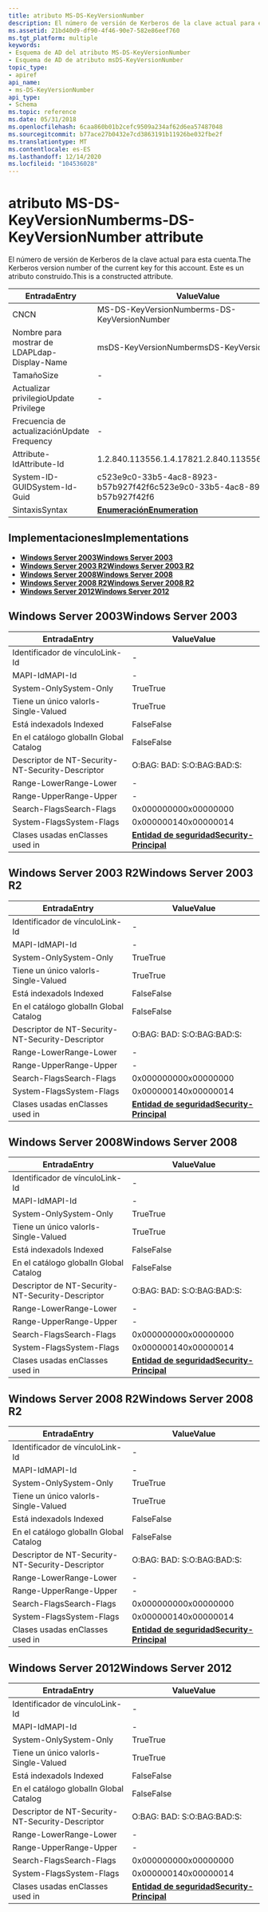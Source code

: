```yaml
---
title: atributo MS-DS-KeyVersionNumber
description: El número de versión de Kerberos de la clave actual para esta cuenta. Este es un atributo construido.
ms.assetid: 21bd40d9-df90-4f46-90e7-582e86eef760
ms.tgt_platform: multiple
keywords:
- Esquema de AD del atributo MS-DS-KeyVersionNumber
- Esquema de AD de atributo msDS-KeyVersionNumber
topic_type:
- apiref
api_name:
- ms-DS-KeyVersionNumber
api_type:
- Schema
ms.topic: reference
ms.date: 05/31/2018
ms.openlocfilehash: 6caa860b01b2cefc9509a234af62d6ea57487048
ms.sourcegitcommit: b77ace27b0432e7cd3863191b11926be032fbe2f
ms.translationtype: MT
ms.contentlocale: es-ES
ms.lasthandoff: 12/14/2020
ms.locfileid: "104536028"
---
```

# <a name="ms-ds-keyversionnumber-attribute"></a><span data-ttu-id="0f2ca-106">atributo MS-DS-KeyVersionNumber</span><span class="sxs-lookup"><span data-stu-id="0f2ca-106">ms-DS-KeyVersionNumber attribute</span></span>

<span data-ttu-id="0f2ca-107">El número de versión de Kerberos de la clave actual para esta cuenta.</span><span class="sxs-lookup"><span data-stu-id="0f2ca-107">The Kerberos version number of the current key for this account.</span></span> <span data-ttu-id="0f2ca-108">Este es un atributo construido.</span><span class="sxs-lookup"><span data-stu-id="0f2ca-108">This is a constructed attribute.</span></span>



| <span data-ttu-id="0f2ca-109">Entrada</span><span class="sxs-lookup"><span data-stu-id="0f2ca-109">Entry</span></span> | <span data-ttu-id="0f2ca-110">Value</span><span class="sxs-lookup"><span data-stu-id="0f2ca-110">Value</span></span> |
|-------------------|--------------------------------------|
| <span data-ttu-id="0f2ca-111">CN</span><span class="sxs-lookup"><span data-stu-id="0f2ca-111">CN</span></span>                | <span data-ttu-id="0f2ca-112">MS-DS-KeyVersionNumber</span><span class="sxs-lookup"><span data-stu-id="0f2ca-112">ms-DS-KeyVersionNumber</span></span>               |
| <span data-ttu-id="0f2ca-113">Nombre para mostrar de LDAP</span><span class="sxs-lookup"><span data-stu-id="0f2ca-113">Ldap-Display-Name</span></span> | <span data-ttu-id="0f2ca-114">msDS-KeyVersionNumber</span><span class="sxs-lookup"><span data-stu-id="0f2ca-114">msDS-KeyVersionNumber</span></span>                |
| <span data-ttu-id="0f2ca-115">Tamaño</span><span class="sxs-lookup"><span data-stu-id="0f2ca-115">Size</span></span>              | \-                                   |
| <span data-ttu-id="0f2ca-116">Actualizar privilegio</span><span class="sxs-lookup"><span data-stu-id="0f2ca-116">Update Privilege</span></span>  | \-                                   |
| <span data-ttu-id="0f2ca-117">Frecuencia de actualización</span><span class="sxs-lookup"><span data-stu-id="0f2ca-117">Update Frequency</span></span>  | \-                                   |
| <span data-ttu-id="0f2ca-118">Attribute-Id</span><span class="sxs-lookup"><span data-stu-id="0f2ca-118">Attribute-Id</span></span>      | <span data-ttu-id="0f2ca-119">1.2.840.113556.1.4.1782</span><span class="sxs-lookup"><span data-stu-id="0f2ca-119">1.2.840.113556.1.4.1782</span></span>              |
| <span data-ttu-id="0f2ca-120">System-ID-GUID</span><span class="sxs-lookup"><span data-stu-id="0f2ca-120">System-Id-Guid</span></span>    | <span data-ttu-id="0f2ca-121">c523e9c0-33b5-4ac8-8923-b57b927f42f6</span><span class="sxs-lookup"><span data-stu-id="0f2ca-121">c523e9c0-33b5-4ac8-8923-b57b927f42f6</span></span> |
| <span data-ttu-id="0f2ca-122">Sintaxis</span><span class="sxs-lookup"><span data-stu-id="0f2ca-122">Syntax</span></span>            | [<span data-ttu-id="0f2ca-123">**Enumeración**</span><span class="sxs-lookup"><span data-stu-id="0f2ca-123">**Enumeration**</span></span>](s-enumeration.md) |



## <a name="implementations"></a><span data-ttu-id="0f2ca-124">Implementaciones</span><span class="sxs-lookup"><span data-stu-id="0f2ca-124">Implementations</span></span>

-   [<span data-ttu-id="0f2ca-125">**Windows Server 2003**</span><span class="sxs-lookup"><span data-stu-id="0f2ca-125">**Windows Server 2003**</span></span>](#windows-server-2003)
-   [<span data-ttu-id="0f2ca-126">**Windows Server 2003 R2**</span><span class="sxs-lookup"><span data-stu-id="0f2ca-126">**Windows Server 2003 R2**</span></span>](#windows-server-2003-r2)
-   [<span data-ttu-id="0f2ca-127">**Windows Server 2008**</span><span class="sxs-lookup"><span data-stu-id="0f2ca-127">**Windows Server 2008**</span></span>](#windows-server-2008)
-   [<span data-ttu-id="0f2ca-128">**Windows Server 2008 R2**</span><span class="sxs-lookup"><span data-stu-id="0f2ca-128">**Windows Server 2008 R2**</span></span>](#windows-server-2008-r2)
-   [<span data-ttu-id="0f2ca-129">**Windows Server 2012**</span><span class="sxs-lookup"><span data-stu-id="0f2ca-129">**Windows Server 2012**</span></span>](#windows-server-2012)

## <a name="windows-server-2003"></a><span data-ttu-id="0f2ca-130">Windows Server 2003</span><span class="sxs-lookup"><span data-stu-id="0f2ca-130">Windows Server 2003</span></span>



| <span data-ttu-id="0f2ca-131">Entrada</span><span class="sxs-lookup"><span data-stu-id="0f2ca-131">Entry</span></span> | <span data-ttu-id="0f2ca-132">Value</span><span class="sxs-lookup"><span data-stu-id="0f2ca-132">Value</span></span> |
|------------------------|--------------------------------------------------------------|
| <span data-ttu-id="0f2ca-133">Identificador de vínculo</span><span class="sxs-lookup"><span data-stu-id="0f2ca-133">Link-Id</span></span>                | \-                                                           |
| <span data-ttu-id="0f2ca-134">MAPI-Id</span><span class="sxs-lookup"><span data-stu-id="0f2ca-134">MAPI-Id</span></span>                | \-                                                           |
| <span data-ttu-id="0f2ca-135">System-Only</span><span class="sxs-lookup"><span data-stu-id="0f2ca-135">System-Only</span></span>            | <span data-ttu-id="0f2ca-136">True</span><span class="sxs-lookup"><span data-stu-id="0f2ca-136">True</span></span>                                                         |
| <span data-ttu-id="0f2ca-137">Tiene un único valor</span><span class="sxs-lookup"><span data-stu-id="0f2ca-137">Is-Single-Valued</span></span>       | <span data-ttu-id="0f2ca-138">True</span><span class="sxs-lookup"><span data-stu-id="0f2ca-138">True</span></span>                                                         |
| <span data-ttu-id="0f2ca-139">Está indexado</span><span class="sxs-lookup"><span data-stu-id="0f2ca-139">Is Indexed</span></span>             | <span data-ttu-id="0f2ca-140">False</span><span class="sxs-lookup"><span data-stu-id="0f2ca-140">False</span></span>                                                        |
| <span data-ttu-id="0f2ca-141">En el catálogo global</span><span class="sxs-lookup"><span data-stu-id="0f2ca-141">In Global Catalog</span></span>      | <span data-ttu-id="0f2ca-142">False</span><span class="sxs-lookup"><span data-stu-id="0f2ca-142">False</span></span>                                                        |
| <span data-ttu-id="0f2ca-143">Descriptor de NT-Security-</span><span class="sxs-lookup"><span data-stu-id="0f2ca-143">NT-Security-Descriptor</span></span> | <span data-ttu-id="0f2ca-144">O:BAG: BAD: S:</span><span class="sxs-lookup"><span data-stu-id="0f2ca-144">O:BAG:BAD:S:</span></span>                                                 |
| <span data-ttu-id="0f2ca-145">Range-Lower</span><span class="sxs-lookup"><span data-stu-id="0f2ca-145">Range-Lower</span></span>            | \-                                                           |
| <span data-ttu-id="0f2ca-146">Range-Upper</span><span class="sxs-lookup"><span data-stu-id="0f2ca-146">Range-Upper</span></span>            | \-                                                           |
| <span data-ttu-id="0f2ca-147">Search-Flags</span><span class="sxs-lookup"><span data-stu-id="0f2ca-147">Search-Flags</span></span>           | <span data-ttu-id="0f2ca-148">0x00000000</span><span class="sxs-lookup"><span data-stu-id="0f2ca-148">0x00000000</span></span>                                                   |
| <span data-ttu-id="0f2ca-149">System-Flags</span><span class="sxs-lookup"><span data-stu-id="0f2ca-149">System-Flags</span></span>           | <span data-ttu-id="0f2ca-150">0x00000014</span><span class="sxs-lookup"><span data-stu-id="0f2ca-150">0x00000014</span></span>                                                   |
| <span data-ttu-id="0f2ca-151">Clases usadas en</span><span class="sxs-lookup"><span data-stu-id="0f2ca-151">Classes used in</span></span>        | [<span data-ttu-id="0f2ca-152">**Entidad de seguridad**</span><span class="sxs-lookup"><span data-stu-id="0f2ca-152">**Security-Principal**</span></span>](c-securityprincipal.md)<br/> |



## <a name="windows-server-2003-r2"></a><span data-ttu-id="0f2ca-153">Windows Server 2003 R2</span><span class="sxs-lookup"><span data-stu-id="0f2ca-153">Windows Server 2003 R2</span></span>



| <span data-ttu-id="0f2ca-154">Entrada</span><span class="sxs-lookup"><span data-stu-id="0f2ca-154">Entry</span></span> | <span data-ttu-id="0f2ca-155">Value</span><span class="sxs-lookup"><span data-stu-id="0f2ca-155">Value</span></span> |
|------------------------|--------------------------------------------------------------|
| <span data-ttu-id="0f2ca-156">Identificador de vínculo</span><span class="sxs-lookup"><span data-stu-id="0f2ca-156">Link-Id</span></span>                | \-                                                           |
| <span data-ttu-id="0f2ca-157">MAPI-Id</span><span class="sxs-lookup"><span data-stu-id="0f2ca-157">MAPI-Id</span></span>                | \-                                                           |
| <span data-ttu-id="0f2ca-158">System-Only</span><span class="sxs-lookup"><span data-stu-id="0f2ca-158">System-Only</span></span>            | <span data-ttu-id="0f2ca-159">True</span><span class="sxs-lookup"><span data-stu-id="0f2ca-159">True</span></span>                                                         |
| <span data-ttu-id="0f2ca-160">Tiene un único valor</span><span class="sxs-lookup"><span data-stu-id="0f2ca-160">Is-Single-Valued</span></span>       | <span data-ttu-id="0f2ca-161">True</span><span class="sxs-lookup"><span data-stu-id="0f2ca-161">True</span></span>                                                         |
| <span data-ttu-id="0f2ca-162">Está indexado</span><span class="sxs-lookup"><span data-stu-id="0f2ca-162">Is Indexed</span></span>             | <span data-ttu-id="0f2ca-163">False</span><span class="sxs-lookup"><span data-stu-id="0f2ca-163">False</span></span>                                                        |
| <span data-ttu-id="0f2ca-164">En el catálogo global</span><span class="sxs-lookup"><span data-stu-id="0f2ca-164">In Global Catalog</span></span>      | <span data-ttu-id="0f2ca-165">False</span><span class="sxs-lookup"><span data-stu-id="0f2ca-165">False</span></span>                                                        |
| <span data-ttu-id="0f2ca-166">Descriptor de NT-Security-</span><span class="sxs-lookup"><span data-stu-id="0f2ca-166">NT-Security-Descriptor</span></span> | <span data-ttu-id="0f2ca-167">O:BAG: BAD: S:</span><span class="sxs-lookup"><span data-stu-id="0f2ca-167">O:BAG:BAD:S:</span></span>                                                 |
| <span data-ttu-id="0f2ca-168">Range-Lower</span><span class="sxs-lookup"><span data-stu-id="0f2ca-168">Range-Lower</span></span>            | \-                                                           |
| <span data-ttu-id="0f2ca-169">Range-Upper</span><span class="sxs-lookup"><span data-stu-id="0f2ca-169">Range-Upper</span></span>            | \-                                                           |
| <span data-ttu-id="0f2ca-170">Search-Flags</span><span class="sxs-lookup"><span data-stu-id="0f2ca-170">Search-Flags</span></span>           | <span data-ttu-id="0f2ca-171">0x00000000</span><span class="sxs-lookup"><span data-stu-id="0f2ca-171">0x00000000</span></span>                                                   |
| <span data-ttu-id="0f2ca-172">System-Flags</span><span class="sxs-lookup"><span data-stu-id="0f2ca-172">System-Flags</span></span>           | <span data-ttu-id="0f2ca-173">0x00000014</span><span class="sxs-lookup"><span data-stu-id="0f2ca-173">0x00000014</span></span>                                                   |
| <span data-ttu-id="0f2ca-174">Clases usadas en</span><span class="sxs-lookup"><span data-stu-id="0f2ca-174">Classes used in</span></span>        | [<span data-ttu-id="0f2ca-175">**Entidad de seguridad**</span><span class="sxs-lookup"><span data-stu-id="0f2ca-175">**Security-Principal**</span></span>](c-securityprincipal.md)<br/> |



## <a name="windows-server-2008"></a><span data-ttu-id="0f2ca-176">Windows Server 2008</span><span class="sxs-lookup"><span data-stu-id="0f2ca-176">Windows Server 2008</span></span>



| <span data-ttu-id="0f2ca-177">Entrada</span><span class="sxs-lookup"><span data-stu-id="0f2ca-177">Entry</span></span> | <span data-ttu-id="0f2ca-178">Value</span><span class="sxs-lookup"><span data-stu-id="0f2ca-178">Value</span></span> |
|------------------------|--------------------------------------------------------------|
| <span data-ttu-id="0f2ca-179">Identificador de vínculo</span><span class="sxs-lookup"><span data-stu-id="0f2ca-179">Link-Id</span></span>                | \-                                                           |
| <span data-ttu-id="0f2ca-180">MAPI-Id</span><span class="sxs-lookup"><span data-stu-id="0f2ca-180">MAPI-Id</span></span>                | \-                                                           |
| <span data-ttu-id="0f2ca-181">System-Only</span><span class="sxs-lookup"><span data-stu-id="0f2ca-181">System-Only</span></span>            | <span data-ttu-id="0f2ca-182">True</span><span class="sxs-lookup"><span data-stu-id="0f2ca-182">True</span></span>                                                         |
| <span data-ttu-id="0f2ca-183">Tiene un único valor</span><span class="sxs-lookup"><span data-stu-id="0f2ca-183">Is-Single-Valued</span></span>       | <span data-ttu-id="0f2ca-184">True</span><span class="sxs-lookup"><span data-stu-id="0f2ca-184">True</span></span>                                                         |
| <span data-ttu-id="0f2ca-185">Está indexado</span><span class="sxs-lookup"><span data-stu-id="0f2ca-185">Is Indexed</span></span>             | <span data-ttu-id="0f2ca-186">False</span><span class="sxs-lookup"><span data-stu-id="0f2ca-186">False</span></span>                                                        |
| <span data-ttu-id="0f2ca-187">En el catálogo global</span><span class="sxs-lookup"><span data-stu-id="0f2ca-187">In Global Catalog</span></span>      | <span data-ttu-id="0f2ca-188">False</span><span class="sxs-lookup"><span data-stu-id="0f2ca-188">False</span></span>                                                        |
| <span data-ttu-id="0f2ca-189">Descriptor de NT-Security-</span><span class="sxs-lookup"><span data-stu-id="0f2ca-189">NT-Security-Descriptor</span></span> | <span data-ttu-id="0f2ca-190">O:BAG: BAD: S:</span><span class="sxs-lookup"><span data-stu-id="0f2ca-190">O:BAG:BAD:S:</span></span>                                                 |
| <span data-ttu-id="0f2ca-191">Range-Lower</span><span class="sxs-lookup"><span data-stu-id="0f2ca-191">Range-Lower</span></span>            | \-                                                           |
| <span data-ttu-id="0f2ca-192">Range-Upper</span><span class="sxs-lookup"><span data-stu-id="0f2ca-192">Range-Upper</span></span>            | \-                                                           |
| <span data-ttu-id="0f2ca-193">Search-Flags</span><span class="sxs-lookup"><span data-stu-id="0f2ca-193">Search-Flags</span></span>           | <span data-ttu-id="0f2ca-194">0x00000000</span><span class="sxs-lookup"><span data-stu-id="0f2ca-194">0x00000000</span></span>                                                   |
| <span data-ttu-id="0f2ca-195">System-Flags</span><span class="sxs-lookup"><span data-stu-id="0f2ca-195">System-Flags</span></span>           | <span data-ttu-id="0f2ca-196">0x00000014</span><span class="sxs-lookup"><span data-stu-id="0f2ca-196">0x00000014</span></span>                                                   |
| <span data-ttu-id="0f2ca-197">Clases usadas en</span><span class="sxs-lookup"><span data-stu-id="0f2ca-197">Classes used in</span></span>        | [<span data-ttu-id="0f2ca-198">**Entidad de seguridad**</span><span class="sxs-lookup"><span data-stu-id="0f2ca-198">**Security-Principal**</span></span>](c-securityprincipal.md)<br/> |



## <a name="windows-server-2008-r2"></a><span data-ttu-id="0f2ca-199">Windows Server 2008 R2</span><span class="sxs-lookup"><span data-stu-id="0f2ca-199">Windows Server 2008 R2</span></span>



| <span data-ttu-id="0f2ca-200">Entrada</span><span class="sxs-lookup"><span data-stu-id="0f2ca-200">Entry</span></span> | <span data-ttu-id="0f2ca-201">Value</span><span class="sxs-lookup"><span data-stu-id="0f2ca-201">Value</span></span> |
|------------------------|--------------------------------------------------------------|
| <span data-ttu-id="0f2ca-202">Identificador de vínculo</span><span class="sxs-lookup"><span data-stu-id="0f2ca-202">Link-Id</span></span>                | \-                                                           |
| <span data-ttu-id="0f2ca-203">MAPI-Id</span><span class="sxs-lookup"><span data-stu-id="0f2ca-203">MAPI-Id</span></span>                | \-                                                           |
| <span data-ttu-id="0f2ca-204">System-Only</span><span class="sxs-lookup"><span data-stu-id="0f2ca-204">System-Only</span></span>            | <span data-ttu-id="0f2ca-205">True</span><span class="sxs-lookup"><span data-stu-id="0f2ca-205">True</span></span>                                                         |
| <span data-ttu-id="0f2ca-206">Tiene un único valor</span><span class="sxs-lookup"><span data-stu-id="0f2ca-206">Is-Single-Valued</span></span>       | <span data-ttu-id="0f2ca-207">True</span><span class="sxs-lookup"><span data-stu-id="0f2ca-207">True</span></span>                                                         |
| <span data-ttu-id="0f2ca-208">Está indexado</span><span class="sxs-lookup"><span data-stu-id="0f2ca-208">Is Indexed</span></span>             | <span data-ttu-id="0f2ca-209">False</span><span class="sxs-lookup"><span data-stu-id="0f2ca-209">False</span></span>                                                        |
| <span data-ttu-id="0f2ca-210">En el catálogo global</span><span class="sxs-lookup"><span data-stu-id="0f2ca-210">In Global Catalog</span></span>      | <span data-ttu-id="0f2ca-211">False</span><span class="sxs-lookup"><span data-stu-id="0f2ca-211">False</span></span>                                                        |
| <span data-ttu-id="0f2ca-212">Descriptor de NT-Security-</span><span class="sxs-lookup"><span data-stu-id="0f2ca-212">NT-Security-Descriptor</span></span> | <span data-ttu-id="0f2ca-213">O:BAG: BAD: S:</span><span class="sxs-lookup"><span data-stu-id="0f2ca-213">O:BAG:BAD:S:</span></span>                                                 |
| <span data-ttu-id="0f2ca-214">Range-Lower</span><span class="sxs-lookup"><span data-stu-id="0f2ca-214">Range-Lower</span></span>            | \-                                                           |
| <span data-ttu-id="0f2ca-215">Range-Upper</span><span class="sxs-lookup"><span data-stu-id="0f2ca-215">Range-Upper</span></span>            | \-                                                           |
| <span data-ttu-id="0f2ca-216">Search-Flags</span><span class="sxs-lookup"><span data-stu-id="0f2ca-216">Search-Flags</span></span>           | <span data-ttu-id="0f2ca-217">0x00000000</span><span class="sxs-lookup"><span data-stu-id="0f2ca-217">0x00000000</span></span>                                                   |
| <span data-ttu-id="0f2ca-218">System-Flags</span><span class="sxs-lookup"><span data-stu-id="0f2ca-218">System-Flags</span></span>           | <span data-ttu-id="0f2ca-219">0x00000014</span><span class="sxs-lookup"><span data-stu-id="0f2ca-219">0x00000014</span></span>                                                   |
| <span data-ttu-id="0f2ca-220">Clases usadas en</span><span class="sxs-lookup"><span data-stu-id="0f2ca-220">Classes used in</span></span>        | [<span data-ttu-id="0f2ca-221">**Entidad de seguridad**</span><span class="sxs-lookup"><span data-stu-id="0f2ca-221">**Security-Principal**</span></span>](c-securityprincipal.md)<br/> |



## <a name="windows-server-2012"></a><span data-ttu-id="0f2ca-222">Windows Server 2012</span><span class="sxs-lookup"><span data-stu-id="0f2ca-222">Windows Server 2012</span></span>



| <span data-ttu-id="0f2ca-223">Entrada</span><span class="sxs-lookup"><span data-stu-id="0f2ca-223">Entry</span></span> | <span data-ttu-id="0f2ca-224">Value</span><span class="sxs-lookup"><span data-stu-id="0f2ca-224">Value</span></span> |
|------------------------|--------------------------------------------------------------|
| <span data-ttu-id="0f2ca-225">Identificador de vínculo</span><span class="sxs-lookup"><span data-stu-id="0f2ca-225">Link-Id</span></span>                | \-                                                           |
| <span data-ttu-id="0f2ca-226">MAPI-Id</span><span class="sxs-lookup"><span data-stu-id="0f2ca-226">MAPI-Id</span></span>                | \-                                                           |
| <span data-ttu-id="0f2ca-227">System-Only</span><span class="sxs-lookup"><span data-stu-id="0f2ca-227">System-Only</span></span>            | <span data-ttu-id="0f2ca-228">True</span><span class="sxs-lookup"><span data-stu-id="0f2ca-228">True</span></span>                                                         |
| <span data-ttu-id="0f2ca-229">Tiene un único valor</span><span class="sxs-lookup"><span data-stu-id="0f2ca-229">Is-Single-Valued</span></span>       | <span data-ttu-id="0f2ca-230">True</span><span class="sxs-lookup"><span data-stu-id="0f2ca-230">True</span></span>                                                         |
| <span data-ttu-id="0f2ca-231">Está indexado</span><span class="sxs-lookup"><span data-stu-id="0f2ca-231">Is Indexed</span></span>             | <span data-ttu-id="0f2ca-232">False</span><span class="sxs-lookup"><span data-stu-id="0f2ca-232">False</span></span>                                                        |
| <span data-ttu-id="0f2ca-233">En el catálogo global</span><span class="sxs-lookup"><span data-stu-id="0f2ca-233">In Global Catalog</span></span>      | <span data-ttu-id="0f2ca-234">False</span><span class="sxs-lookup"><span data-stu-id="0f2ca-234">False</span></span>                                                        |
| <span data-ttu-id="0f2ca-235">Descriptor de NT-Security-</span><span class="sxs-lookup"><span data-stu-id="0f2ca-235">NT-Security-Descriptor</span></span> | <span data-ttu-id="0f2ca-236">O:BAG: BAD: S:</span><span class="sxs-lookup"><span data-stu-id="0f2ca-236">O:BAG:BAD:S:</span></span>                                                 |
| <span data-ttu-id="0f2ca-237">Range-Lower</span><span class="sxs-lookup"><span data-stu-id="0f2ca-237">Range-Lower</span></span>            | \-                                                           |
| <span data-ttu-id="0f2ca-238">Range-Upper</span><span class="sxs-lookup"><span data-stu-id="0f2ca-238">Range-Upper</span></span>            | \-                                                           |
| <span data-ttu-id="0f2ca-239">Search-Flags</span><span class="sxs-lookup"><span data-stu-id="0f2ca-239">Search-Flags</span></span>           | <span data-ttu-id="0f2ca-240">0x00000000</span><span class="sxs-lookup"><span data-stu-id="0f2ca-240">0x00000000</span></span>                                                   |
| <span data-ttu-id="0f2ca-241">System-Flags</span><span class="sxs-lookup"><span data-stu-id="0f2ca-241">System-Flags</span></span>           | <span data-ttu-id="0f2ca-242">0x00000014</span><span class="sxs-lookup"><span data-stu-id="0f2ca-242">0x00000014</span></span>                                                   |
| <span data-ttu-id="0f2ca-243">Clases usadas en</span><span class="sxs-lookup"><span data-stu-id="0f2ca-243">Classes used in</span></span>        | [<span data-ttu-id="0f2ca-244">**Entidad de seguridad**</span><span class="sxs-lookup"><span data-stu-id="0f2ca-244">**Security-Principal**</span></span>](c-securityprincipal.md)<br/> |



 

 





